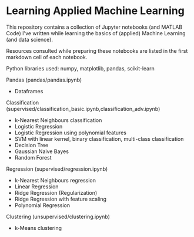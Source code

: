 # Learning Applied Machine Learning

This repository contains a collection of Jupyter notebooks (and MATLAB Code) I've written while learning the basics of (applied) Machine Learning (and data science).

Resources consulted while preparing these notebooks are listed in the first markdown cell of each notebook.

Python libraries used: numpy, matplotlib, pandas, scikit-learn

Pandas (pandas/pandas.ipynb)
- Dataframes

Classification (supervised/classification_basic.ipynb,classification_adv.ipynb)
- k-Nearest Neighbours classification
- Logistic Regression
- Logistic Regression using polynomial features
- SVM with linear kernel, binary classification, multi-class classification
- Decision Tree
- Gaussian Naive Bayes
- Random Forest

Regression (supervised/regression.ipynb)
- k-Nearest Neighbours regression
- Linear Regression
- Ridge Regression (Regularization)
- Ridge Regression with feature scaling
- Polynomial Regression

Clustering (unsupervised/clustering.ipynb)
- k-Means clustering
